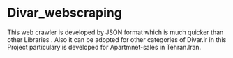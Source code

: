 # Divar_webscraping
This web crawler is developed by JSON format which is much quicker than other Libraries . Also it can be adopted for other categories of Divar.ir in this Project particulary is developed for Apartmnet-sales in Tehran.Iran.
